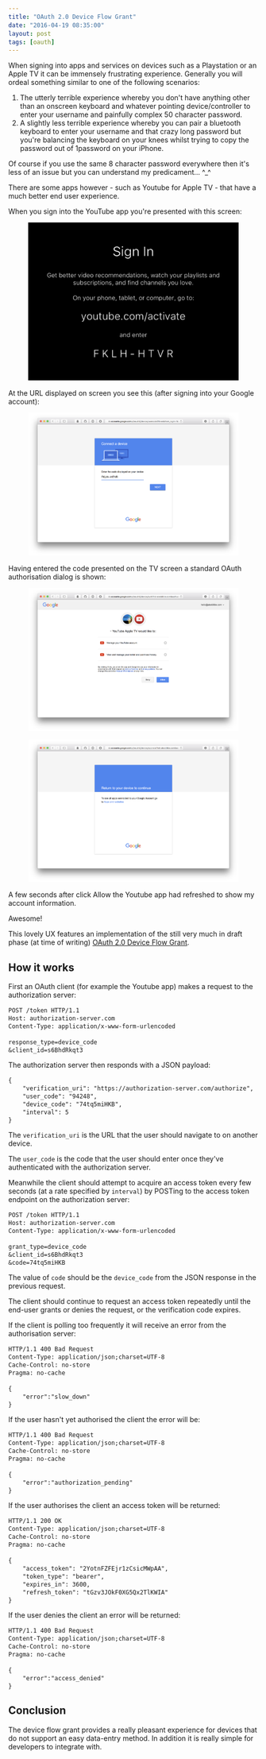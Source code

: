```yaml
---
title: "OAuth 2.0 Device Flow Grant"
date: "2016-04-19 08:35:00"
layout: post
tags: [oauth]
---
```


When signing into apps and services on devices such as a Playstation or an Apple TV it can be immensely frustrating experience. Generally you will ordeal something similar to one of the following scenarios:

1. The utterly terrible experience whereby you don't have anything other than an onscreen keyboard and whatever pointing device/controller to enter your username and painfully complex 50 character password.
2. A slightly less terrible experience whereby you can pair a bluetooth keyboard to enter your username and that crazy long password but you're balancing the keyboard on your knees whilst trying to copy the password out of 1password on your iPhone.

Of course if you use the same 8 character password everywhere then it's less of an issue but you can understand my predicament... ^_^

There are some apps however - such as Youtube for Apple TV - that have a much better end user experience.

When you sign into the YouTube app you're presented with this screen:

<figure>
    <img src="/images/device-flow/youtube-apple-tv.png" title="Youtube for Apple TV sign-in screen with text asking the user to go to http://youtube.com/activate and enter a random code">
</figure>

At the URL displayed on screen you see this (after signing into your Google account):

<figure>
    <img src="/images/device-flow/youtube-1.png" title="Connect a device screen asking the user to enter the code from the Apple TV">
</figure>

Having entered the code presented on the TV screen a standard OAuth authorisation dialog is shown:

<figure>
    <img src="/images/device-flow/youtube-2.png" title="">
</figure>

<figure>
    <img src="/images/device-flow/youtube-3.png" title="">
</figure>

A few seconds after click Allow the Youtube app had refreshed to show my account information.

Awesome!

This lovely UX features an implementation of the still very much in draft phase (at time of writing) [OAuth 2.0 Device Flow Grant](https://tools.ietf.org/html/draft-ietf-oauth-device-flow-01).

## How it works

First an OAuth client (for example the Youtube app) makes a request to the authorization server:  
 

    POST /token HTTP/1.1
    Host: authorization-server.com
    Content-Type: application/x-www-form-urlencoded
        
    response_type=device_code
    &client_id=s6BhdRkqt3


The authorization server then responds with a JSON payload:

    {
        "verification_uri": "https://authorization-server.com/authorize",
        "user_code": "94248",
        "device_code": "74tq5miHKB",
        "interval": 5
    }

The `verification_uri` is the URL that the user should navigate to on another device.

The `user_code` is the code that the user should enter once they've authenticated with the authorization server.

Meanwhile the client should attempt to acquire an access token every few seconds (at a rate specified by `interval`) by POSTing to the access token endpoint on the authorization server:

    POST /token HTTP/1.1
    Host: authorization-server.com
    Content-Type: application/x-www-form-urlencoded

    grant_type=device_code
    &client_id=s6BhdRkqt3
    &code=74tq5miHKB

The value of `code` should be the `device_code` from the JSON response in the previous request.

The client should continue to request an access token  repeatedly until the end-user grants or denies the request, or the verification code expires.

If the client is polling too frequently it will receive an error from the authorisation server:

    HTTP/1.1 400 Bad Request
    Content-Type: application/json;charset=UTF-8
    Cache-Control: no-store
    Pragma: no-cache

    {
    	"error":"slow_down"
    }

If the user hasn't yet authorised the client the error will be:

    HTTP/1.1 400 Bad Request
    Content-Type: application/json;charset=UTF-8
    Cache-Control: no-store
    Pragma: no-cache

    {
    	"error":"authorization_pending"
    }

If the user authorises the client an access token will be returned:

    HTTP/1.1 200 OK
    Content-Type: application/json;charset=UTF-8
    Cache-Control: no-store
    Pragma: no-cache

    {
        "access_token": "2YotnFZFEjr1zCsicMWpAA",
        "token_type": "bearer",
        "expires_in": 3600,
        "refresh_token": "tGzv3JOkF0XG5Qx2TlKWIA"
    }

If the user denies the client an error will be returned:

    HTTP/1.1 400 Bad Request
    Content-Type: application/json;charset=UTF-8
    Cache-Control: no-store
    Pragma: no-cache

    {
        "error":"access_denied"
    }

## Conclusion

The device flow grant provides a really pleasant experience for devices that do not support an easy data-entry method. In addition it is really simple for developers to integrate with.